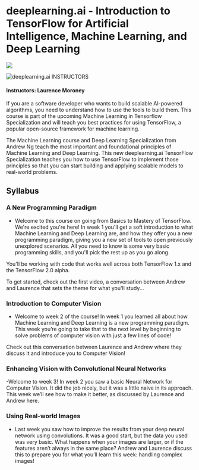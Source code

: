 # deeplearning.ai - Introduction to TensorFlow for Artificial Intelligence, Machine Learning, and Deep Learning

<img src="https://i.imgur.com/I7rbTZW.png">

![deeplearning.ai](http://i.imgur.com/Qktqnu1.png) INSTRUCTORS
#### Instructors: Laurence Moroney


If you are a software developer who wants to build scalable AI-powered algorithms, you need to understand how to use the tools to build them. This course is part of the upcoming Machine Learning in Tensorflow Specialization and will teach you best practices for using TensorFlow, a popular open-source framework for machine learning.

The Machine Learning course and Deep Learning Specialization from Andrew Ng teach the most important and foundational principles of Machine Learning and Deep Learning. This new deeplearning.ai TensorFlow Specialization teaches you how to use TensorFlow to implement those principles so that you can start building and applying scalable models to real-world problems.


## Syllabus
### A New Programming Paradigm
- Welcome to this course on going from Basics to Mastery of TensorFlow. We're excited you're here! In week 1 you'll get a soft introduction to what Machine Learning and Deep Learning are, and how they offer you a new programming paradigm, giving you a new set of tools to open previously unexplored scenarios. All you need to know is some very basic programming skills, and you'll pick the rest up as you go along.

You'll be working with code that works well across both TensorFlow 1.x and the TensorFlow 2.0 alpha.

To get started, check out the first video, a conversation between Andrew and Laurence that sets the theme for what you'll study...

### Introduction to Computer Vision
- Welcome to week 2 of the course! In week 1 you learned all about how Machine Learning and Deep Learning is a new programming paradigm. This week you’re going to take that to the next level by beginning to solve problems of computer vision with just a few lines of code!

Check out this conversation between Laurence and Andrew where they discuss it and introduce you to Computer Vision!


### Enhancing Vision with Convolutional Neural Networks
-Welcome to week 3! In week 2 you saw a basic Neural Network for Computer Vision. It did the job nicely, but it was a little naive in its approach. This week we’ll see how to make it better, as discussed by Laurence and Andrew here.

### Using Real-world Images
- Last week you saw how to improve the results from your deep neural network using convolutions. It was a good start, but the data you used was very basic. What happens when your images are larger, or if the features aren’t always in the same place? Andrew and Laurence discuss this to prepare you for what you’ll learn this week: handling complex images!